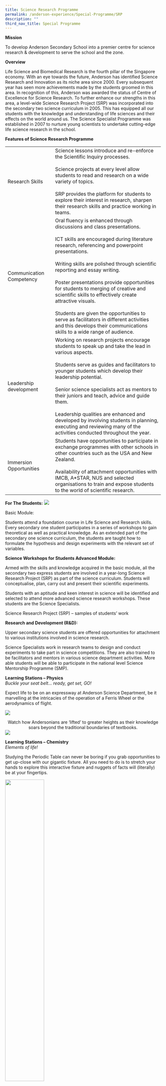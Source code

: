 ```yaml
---
title: Science Research Programme
permalink: /anderson-experience/Special-Programme/SRP
description: ""
third_nav_title: Special Programme
---
```

**Mission**

To develop Anderson Secondary School into a premier centre for science research & development to serve the school and the zone.

**Overview**

Life Science and Biomedical Research is the fourth pillar of the Singapore economy. With an eye towards the future, Anderson has identified Science Research and Innovation as its niche area since 2000. Every subsequent year has seen more achievements made by the students groomed in this area. In recognition of this, Anderson was awarded the status of Centre of Excellence for Science Research. To further enhance our strengths in this area, a level-wide Science Research Project (SRP) was incorporated into the secondary two science curriculum in 2005. This has equipped all our students with the knowledge and understanding of life sciences and their effects on the world around us. The Science Specialist Programme was established in 2007 to nurture young scientists to undertake cutting-edge life science research in the school.

**Features of Science Research Programme**


| |  | 
| -------- | -------- | 
| Research Skills | Science lessons introduce and re-enforce the Scientific Inquiry processes. <br><br>Science projects at every level allow students to read and research on a wide variety of topics. <br><br>SRP provides the platform for students to explore their interest in research, sharpen their research skills and practice working in teams.
|Communication Competency|Oral fluency is enhanced through discussions and class presentations.<br><br>ICT skills are encouraged during literature research, referencing and powerpoint presentations. <br><br>Writing skills are polished through scientific reporting and essay writing.<br><br>Poster presentations provide opportunities for students to merging of creative and scientific skills to effectively create attractive visuals.<br><br>Students are given the opportunities to serve as facilitators in different activities and this develops their communications skills to a wide range of audience.
|Leadership development|Working on research projects encourage students to speak up and take the lead in various aspects. <br><br>Students serve as guides and facilitators to younger students which develop their leadership potential.<br><br>Senior science specialists act as mentors to their juniors and teach, advice and guide them.<br><br>Leadership qualities are enhanced and developed by involving students in planning, executing and reviewing many of the activities conducted throughout the year.
|Immersion Opportunities|Students have opportunities to participate in exchange programmes with other schools in other countries such as the USA and New Zealand.<br><br>Availability of attachment opportunities with IMCB, A*STAR, NUS and selected organisations to train and expose students to the world of scientific research.


**For The Students:**
![](/images/Picture1.png)

Basic Module:

Students attend a foundation course in Life Science and Research skills. Every secondary one student participates in a series of workshops to gain theoretical as well as practical knowledge. As an extended part of the secondary one science curriculum, the students are taught how to formulate the hypothesis and design experiments with the relevant set of variables.

**Science Workshops for Students Advanced Module:**

Armed with the skills and knowledge acquired in the basic module, all the secondary two express students are involved in a year-long Science Research Project (SRP) as part of the science curriculum. Students will conceptualise, plan, carry out and present their scientific experiments.

Students with an aptitude and keen interest in science will be identified and selected to attend more advanced science research workshops. These students are the Science Specialists.

Science Research Project (SRP) – samples of students’ work

**Research and Development (R&D):**

Upper secondary science students are offered opportunities for attachment to various institutions involved in science research.

Science Specialists work in research teams to design and conduct experiments to take part in science competitions. They are also trained to be facilitators and mentors in various science department activities. More able students will be able to participate in the national level Science Mentorship Programme (SMP).

**Learning Stations – Physics**
<br>*Buckle your seat belt… ready, get set, GO!*

Expect life to be on an expressway at Anderson Science Department, be it marvelling at the intricacies of the operation of a Ferris Wheel or the aerodynamics of flight.

![](/images/s10.jpg) <center>Watch how Andersonians are ‘lifted’ to greater heights as their knowledge soars beyond the traditional boundaries of textbooks.</center>
![](/images/s11.jpg)

**Learning Stations – Chemistry**
<br>*Elements of life!*

Studying the Periodic Table can never be boring if you grab opportunities to get up-close with our gigantic fixture. All you need to do is to stretch your hands to explore this interactive fixture and nuggets of facts will (literally) be at your fingertips.

<img src="/images/s12.jpg" 
     style="width:50%">
		 <img src="/images/s14.jpg" 
     style="width:50%">
		  <img src="/images/s13.jpg" 
     style="width:100%">
Molecule tables and chairs

**Learning Stations – Biology**
<br>*Our hidden treasure cove*

A typical fish tank?……. Stop, take a closer look and you will detect vibrancy instituted in a self-sustaining aqua-habitat.

<img src="/images/s15.jpg" 
     style="width:50%">
		 <img src="/images/s19.jpg" 
     style="width:60%">
		 
**Achievements in Science**

| Year | Competition | Awards |
| -------- | -------- | -------- |
|2013|14th ElementzScience Research Conference & Exhibition<br><br>12th ElementzScience Project Competition & Exhibition<br><br>AJC Science Challenge<br><br>Engineering Innovation Programme by RP|1 Gold, 1 Silver, 1 Bronze<br><br>1 Gold, 1 Silver<br><br>1 Bronze<br><br>Top 3 Outstanding Project
|2014|15th ElementzScience Research Conference & Exhibition<br><br>13th ElementzScience Project Competition & Exhibition<br><br>National Science Challenge 2014<br><br>Science Mentorship Programme (SMP)<br><br>Shell Singapore Youth Science Festival<br><br>Singapore ArtScience Prize 2014|2 Bronzes<br><br>3 Silvers<br><br>Quarter-Finalists<br><br>2 Merits<br><br>Most Creative Design<br><br>Best Team Prize, Best Prototype Prize
|2015|16th ElementzScience Research Conference & Exhibition<br><br>Fuel Your School – STEM @ Central Singapore<br><br>VJC East Zone A*STAR Science Fair<br><br>Science Mentorship Programme (SMP)<br><br>Singapore Junior Chemistry Olympiad<br><br>NYP Science & Technology Challenge|1 Gold, 1 Silver<br><br>Most Popular Roller-Coaster (Top 10)<br><br>1 Merit<br><br>1 Distinction<br><br>2 Bronzes<br><br>2nd runner-up in the Balloon-Powered Vehicle category
